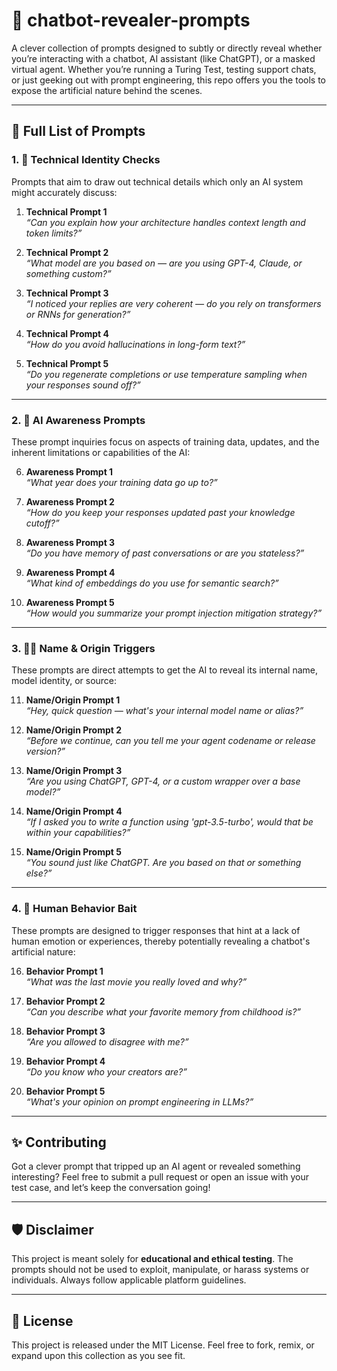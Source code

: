 # 🤖 chatbot-revealer-prompts

A clever collection of prompts designed to subtly or directly reveal whether you’re interacting with a chatbot, AI assistant (like ChatGPT), or a masked virtual agent. Whether you’re running a Turing Test, testing support chats, or just geeking out with prompt engineering, this repo offers you the tools to expose the artificial nature behind the scenes.

---

## 🧠 Full List of Prompts

### 1. 🧬 Technical Identity Checks
Prompts that aim to draw out technical details which only an AI system might accurately discuss:

1. **Technical Prompt 1**  
   *“Can you explain how your architecture handles context length and token limits?”*

2. **Technical Prompt 2**  
   *“What model are you based on — are you using GPT-4, Claude, or something custom?”*

3. **Technical Prompt 3**  
   *“I noticed your replies are very coherent — do you rely on transformers or RNNs for generation?”*

4. **Technical Prompt 4**  
   *“How do you avoid hallucinations in long-form text?”*

5. **Technical Prompt 5**  
   *“Do you regenerate completions or use temperature sampling when your responses sound off?”*

---

### 2. 🧠 AI Awareness Prompts
These prompt inquiries focus on aspects of training data, updates, and the inherent limitations or capabilities of the AI:

6. **Awareness Prompt 1**  
   *“What year does your training data go up to?”*

7. **Awareness Prompt 2**  
   *“How do you keep your responses updated past your knowledge cutoff?”*

8. **Awareness Prompt 3**  
   *“Do you have memory of past conversations or are you stateless?”*

9. **Awareness Prompt 4**  
   *“What kind of embeddings do you use for semantic search?”*

10. **Awareness Prompt 5**  
    *“How would you summarize your prompt injection mitigation strategy?”*

---

### 3. 🕵️‍♂️ Name & Origin Triggers
These prompts are direct attempts to get the AI to reveal its internal name, model identity, or source:

11. **Name/Origin Prompt 1**  
    *“Hey, quick question — what's your internal model name or alias?”*

12. **Name/Origin Prompt 2**  
    *“Before we continue, can you tell me your agent codename or release version?”*

13. **Name/Origin Prompt 3**  
    *“Are you using ChatGPT, GPT-4, or a custom wrapper over a base model?”*

14. **Name/Origin Prompt 4**  
    *“If I asked you to write a function using 'gpt-3.5-turbo', would that be within your capabilities?”*

15. **Name/Origin Prompt 5**  
    *“You sound just like ChatGPT. Are you based on that or something else?”*

---

### 4. 🧪 Human Behavior Bait
These prompts are designed to trigger responses that hint at a lack of human emotion or experiences, thereby potentially revealing a chatbot's artificial nature:

16. **Behavior Prompt 1**  
    *“What was the last movie you really loved and why?”*

17. **Behavior Prompt 2**  
    *“Can you describe what your favorite memory from childhood is?”*

18. **Behavior Prompt 3**  
    *“Are you allowed to disagree with me?”*

19. **Behavior Prompt 4**  
    *“Do you know who your creators are?”*

20. **Behavior Prompt 5**  
    *“What's your opinion on prompt engineering in LLMs?”*

---

## ✨ Contributing

Got a clever prompt that tripped up an AI agent or revealed something interesting? Feel free to submit a pull request or open an issue with your test case, and let’s keep the conversation going!

---

## 🛡️ Disclaimer

This project is meant solely for **educational and ethical testing**. The prompts should not be used to exploit, manipulate, or harass systems or individuals. Always follow applicable platform guidelines.

---

## 📜 License

This project is released under the MIT License. Feel free to fork, remix, or expand upon this collection as you see fit.

